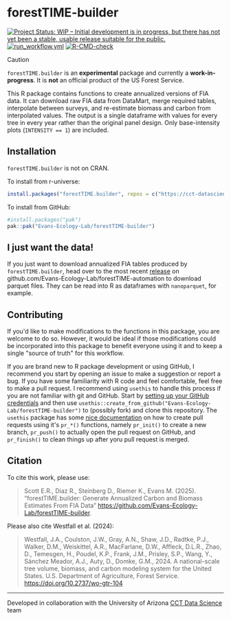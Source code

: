 # forestTIME-builder

<!-- badges: start -->

[![Project Status: WIP – Initial development is in progress, but there has not yet been a stable, usable release suitable for the public.](https://www.repostatus.org/badges/latest/wip.svg)](https://www.repostatus.org/#wip)
[![run_workflow.yml](https://github.com/Evans-Ecology-Lab/forestTIME-builder/actions/workflows/run_workflow.yml/badge.svg?branch=main)](https://github.com/Evans-Ecology-Lab/forestTIME-builder/actions/workflows/run_workflow.yml)
[![R-CMD-check](https://github.com/Evans-Ecology-Lab/forestTIME-builder/actions/workflows/R-CMD-check.yaml/badge.svg)](https://github.com/Evans-Ecology-Lab/forestTIME-builder/actions/workflows/R-CMD-check.yaml)
<!-- badges: end -->

> [!CAUTION]
> `forestTIME.builder` is an **experimental** package and currently a **work-in-progress**. 
> It is **not** an official product of the US Forest Service. 


This R package contains functions to create annualized versions of FIA data. It can download raw FIA data from DataMart, merge required tables, interpolate between surveys, and re-estimate biomass and carbon from interpolated values.  The output is a single dataframe with values for every tree in every year rather than the original panel design. Only base-intensity plots (`INTENSITY == 1`) are included.

## Installation

`forestTIME.builder` is not on CRAN.

To install from r-universe:

```r
install.packages("forestTIME.builder", repos = c("https://cct-datascience.r-universe.dev", getOption("repos")))
```

To install from GitHub:

```r
#install.packages("pak")
pak::pak("Evans-Ecology-Lab/forestTIME-builder")
```

## I just want the data!

If you just want to download annualized FIA tables produced by `forestTIME.builder`, head over to the most recent [release](https://github.com/Evans-Ecology-Lab/forestTIME-automation/releases/) on github.com/Evans-Ecology-Lab/forestTIME-automation to download parquet files.  They can be read into R as dataframes with `nanoparquet`, for example.

## Contributing

If you'd like to make modifications to the functions in this package, you are welcome to do so.  However, it would be ideal if those modifications could be incorporated into this package to benefit everyone using it and to keep a single "source of truth" for this workflow. 

If you are brand new to R package development or using GitHub, I recommend you start by opening an issue to make a suggestion or report a bug.  If you have some familiarity with R code and feel comfortable, feel free to make a pull request. I recommend using `usethis` to handle this process if you are not familiar with git and GitHub.  Start by [setting up your GitHub credentials](https://usethis.r-lib.org/articles/git-credentials.html) and then use `usethis::create_from_github("Evans-Ecology-Lab/forestTIME-builder")` to (possibly fork) and clone this repository. The `usethis` package has some [nice documentation](https://usethis.r-lib.org/articles/pr-functions.html) on how to create pull requests using it's `pr_*()` functions, namely `pr_init()` to create a new branch, `pr_push()` to actually open the pull request on GitHub, and `pr_finish()` to clean things up after yoru pull request is merged.


## Citation

To cite this work, please use:

> Scott E.R., Diaz R., Steinberg D., Riemer K., Evans M. (2025).
> “forestTIME.builder: Generate Annualized Carbon and Biomass Estimates From FIA
  Data” <https://github.com/Evans-Ecology-Lab/forestTIME-builder>.

Please also cite Westfall et al. (2024):

> Westfall, J.A., Coulston, J.W., Gray, A.N., Shaw, J.D., Radtke, P.J., Walker, D.M., Weiskittel, A.R., MacFarlane, D.W., Affleck, D.L.R., Zhao, D., Temesgen, H., Poudel, K.P., Frank, J.M., Prisley, S.P., Wang, Y., Sánchez Meador, A.J., Auty, D., Domke, G.M., 2024.
> A national-scale tree volume, biomass, and carbon modeling system for the United States.
> U.S. Department of Agriculture, Forest Service.
> <https://doi.org/10.2737/wo-gtr-104>

------------------------------------------------------------------------

Developed in collaboration with the University of Arizona [CCT Data Science](https://datascience.cct.arizona.edu/) team
